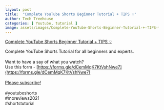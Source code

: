 ```yaml
---
layout: post
title:  "Complete YouTube Shorts Beginner Tutorial + TIPS 💡"
author: Tech Treehouse
categories: [ Youtube, tutorial ]
image: assets/images/Complete-YouTube-Shorts-Beginner-Tutorial-+-TIPS-💡.jpg
---
```


[Complete YouTube Shorts Beginner Tutorial + TIPS 💡](https://youtube.com/watch?v=NLxnpNgXcW0)

Complete YouTube Shorts Tutorial for all beginners and experts.<br><br>Want to have a say of what you watch?<br>Use this form - [https://forms.gle/dCemMqK7KtVshNwe7](https://forms.gle/dCemMqK7KtVshNwe7)<br><br>[Please subscribe!](https://youtube.com/techtreehouse/?sub_confirmation=1)<br><br>#youtubeshorts<br>#moreviews2021<br>#shortstutorial
